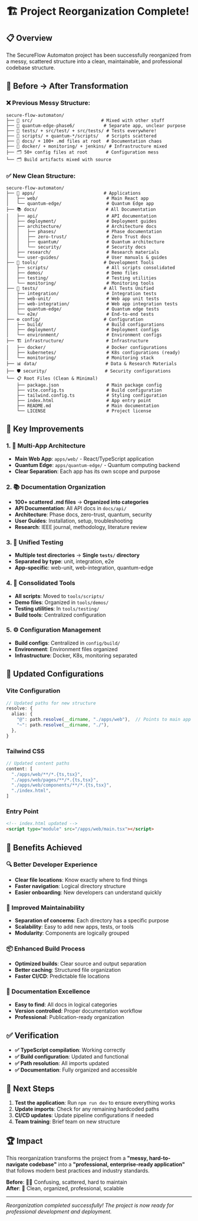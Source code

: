 # 🏗️ **Project Reorganization Complete!**

## 📋 **Overview**

The SecureFlow Automaton project has been successfully reorganized from a messy, scattered structure into a clean, maintainable, and professional codebase structure.

## 🔄 **Before → After Transformation**

### **❌ Previous Messy Structure:**
```
secure-flow-automaton/
├── 📁 src/                          # Mixed with other stuff  
├── 📁 quantum-edge-phase6/           # Separate app, unclear purpose
├── 📁 tests/ + src/test/ + src/tests/ # Tests everywhere!
├── 📁 scripts/ + quantum-*/scripts/   # Scripts scattered
├── 📁 docs/ + 100+ .md files at root  # Documentation chaos
├── 📁 docker/ + monitoring/ + jenkins/ # Infrastructure mixed
├── 🗂️ 50+ config files at root       # Configuration mess
└── 🗂️ Build artifacts mixed with source
```

### **✅ New Clean Structure:**
```
secure-flow-automaton/
├── 📱 apps/                          # Applications
│   ├── web/                          # Main React app
│   └── quantum-edge/                 # Quantum Edge app
├── 📚 docs/                          # All Documentation
│   ├── api/                          # API documentation
│   ├── deployment/                   # Deployment guides
│   ├── architecture/                 # Architecture docs
│   │   ├── phases/                   # Phase documentation
│   │   ├── zero-trust/               # Zero Trust docs
│   │   ├── quantum/                  # Quantum architecture
│   │   └── security/                 # Security docs
│   ├── research/                     # Research materials
│   └── user-guides/                  # User manuals & guides
├── 🔧 tools/                         # Development Tools
│   ├── scripts/                      # All scripts consolidated
│   ├── demos/                        # Demo files
│   ├── testing/                      # Testing utilities
│   └── monitoring/                   # Monitoring tools
├── 🧪 tests/                         # All Tests Unified
│   ├── integration/                  # Integration tests
│   ├── web-unit/                     # Web app unit tests
│   ├── web-integration/              # Web app integration tests
│   ├── quantum-edge/                 # Quantum edge tests
│   └── e2e/                          # End-to-end tests
├── ⚙️ config/                        # Configuration
│   ├── build/                        # Build configurations
│   ├── deployment/                   # Deployment configs
│   └── environment/                  # Environment configs
├── 🏗️ infrastructure/                # Infrastructure
│   ├── docker/                       # Docker configurations
│   ├── kubernetes/                   # K8s configurations (ready)
│   └── monitoring/                   # Monitoring stack
├── 📊 data/                          # Data & Research Materials
├── 🛡️ security/                      # Security configurations
└── 📋 Root Files (Clean & Minimal)
    ├── package.json                  # Main package config
    ├── vite.config.ts                # Build configuration
    ├── tailwind.config.ts            # Styling configuration
    ├── index.html                    # App entry point
    ├── README.md                     # Main documentation
    └── LICENSE                       # Project license
```

## 🚀 **Key Improvements**

### **1. 📱 Multi-App Architecture**
- **Main Web App**: `apps/web/` - React/TypeScript application
- **Quantum Edge**: `apps/quantum-edge/` - Quantum computing backend
- **Clear Separation**: Each app has its own scope and purpose

### **2. 📚 Documentation Organization**
- **100+ scattered .md files** → **Organized into categories**
- **API Documentation**: All API docs in `docs/api/`
- **Architecture**: Phase docs, zero-trust, quantum, security
- **User Guides**: Installation, setup, troubleshooting
- **Research**: IEEE journal, methodology, literature review

### **3. 🧪 Unified Testing**
- **Multiple test directories** → **Single `tests/` directory**
- **Separated by type**: unit, integration, e2e
- **App-specific**: web-unit, web-integration, quantum-edge

### **4. 🔧 Consolidated Tools**
- **All scripts**: Moved to `tools/scripts/`
- **Demo files**: Organized in `tools/demos/`
- **Testing utilities**: In `tools/testing/`
- **Build tools**: Centralized configuration

### **5. ⚙️ Configuration Management**
- **Build configs**: Centralized in `config/build/`
- **Environment**: Environment files organized
- **Infrastructure**: Docker, K8s, monitoring separated

## 🔧 **Updated Configurations**

### **Vite Configuration**
```typescript
// Updated paths for new structure
resolve: {
  alias: {
    "@": path.resolve(__dirname, "./apps/web"),  // Points to main app
    "~": path.resolve(__dirname, "./"),
  },
}
```

### **Tailwind CSS**
```typescript
// Updated content paths
content: [
  "./apps/web/**/*.{ts,tsx}",
  "./apps/web/pages/**/*.{ts,tsx}",
  "./apps/web/components/**/*.{ts,tsx}",
  "./index.html",
]
```

### **Entry Point**
```html
<!-- index.html updated -->
<script type="module" src="/apps/web/main.tsx"></script>
```

## 🎯 **Benefits Achieved**

### **🔍 Better Developer Experience**
- **Clear file locations**: Know exactly where to find things
- **Faster navigation**: Logical directory structure
- **Easier onboarding**: New developers can understand quickly

### **🚀 Improved Maintainability**
- **Separation of concerns**: Each directory has a specific purpose
- **Scalability**: Easy to add new apps, tests, or tools
- **Modularity**: Components are logically grouped

### **📦 Enhanced Build Process**
- **Optimized builds**: Clear source and output separation
- **Better caching**: Structured file organization
- **Faster CI/CD**: Predictable file locations

### **📖 Documentation Excellence**
- **Easy to find**: All docs in logical categories
- **Version controlled**: Proper documentation workflow
- **Professional**: Publication-ready organization

## ✅ **Verification**

- **✅ TypeScript compilation**: Working correctly
- **✅ Build configuration**: Updated and functional
- **✅ Path resolution**: All imports updated
- **✅ Documentation**: Fully organized and accessible

## 🚀 **Next Steps**

1. **Test the application**: Run `npm run dev` to ensure everything works
2. **Update imports**: Check for any remaining hardcoded paths
3. **CI/CD updates**: Update pipeline configurations if needed
4. **Team training**: Brief team on new structure

## 🏆 **Impact**

This reorganization transforms the project from a **"messy, hard-to-navigate codebase"** into a **"professional, enterprise-ready application"** that follows modern best practices and industry standards.

**Before**: 😵‍💫 Confusing, scattered, hard to maintain  
**After**: 🚀 Clean, organized, professional, scalable

---

*Reorganization completed successfully! The project is now ready for professional development and deployment.*